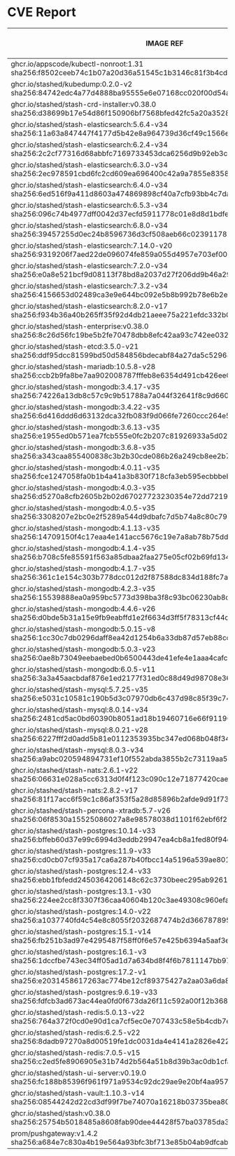 # CVE Report
|                                                         IMAGE REF                                                         |      OS       | CRITICAL<BR>(OS, OTHER) | HIGH<BR>(OS, OTHER) | MEDIUM<BR>(OS, OTHER) | LOW<BR>(OS, OTHER) | UNKNOWN<BR>(OS, OTHER) |
|---------------------------------------------------------------------------------------------------------------------------|---------------|-------------------------|---------------------|-----------------------|--------------------|------------------------|
| ghcr.io/appscode/kubectl-nonroot:1.31<br>sha256:f8502ceeb74c1b07a20d36a51545c1b3146c81f3b4cd2cf1e110e19c8ed02a75          |               | 0, 0                    | 0, 2                | 0, 4                  | 0, 0               | 0, 0                   |
| ghcr.io/stashed/kubedump:0.2.0-v2<br>sha256:84742edc4a77d4888ba95555e6e07168cc020f00d54a4e14b02522ca0efe1959              |               | 0, 4                    | 0, 43               | 0, 33                 | 0, 1               | 0, 0                   |
| ghcr.io/stashed/stash-crd-installer:v0.38.0<br>sha256:d38699b17e54d86f150906bf7568bfed42fc5a20a35281bfd48d6f7b864ea3d6    | debian 12.8   | 0, 0                    | 0, 0                | 0, 2                  | 0, 0               | 0, 0                   |
| ghcr.io/stashed/stash-elasticsearch:5.6.4-v34<br>sha256:11a63a847447f4177d5b42e8a964739d36cf49c1566e8f15fcc13b6e52c98482  | alpine 3.17.3 | 0, 4                    | **2**, 50           | 38, 40                | 4, 2               | 0, 0                   |
| ghcr.io/stashed/stash-elasticsearch:6.2.4-v34<br>sha256:2c2cf77316d68abbfc7169733453dca6256d9b92eb3c76a8f7611cab2a08e5e8  | alpine 3.17.3 | 0, 4                    | **2**, 50           | 38, 40                | 4, 2               | 0, 0                   |
| ghcr.io/stashed/stash-elasticsearch:6.3.0-v34<br>sha256:2ec978591cbd6fc2cd609ea696400c42a9a7855e83588adc7403639bce8b1f28  | alpine 3.17.3 | 0, 4                    | **2**, 50           | 38, 40                | 4, 2               | 0, 0                   |
| ghcr.io/stashed/stash-elasticsearch:6.4.0-v34<br>sha256:6ed516f9a411d8603a474869898cf40a7cfb93bb4c7da768080d2cac97964902  | alpine 3.17.3 | 0, 4                    | **2**, 50           | 38, 40                | 4, 2               | 0, 0                   |
| ghcr.io/stashed/stash-elasticsearch:6.5.3-v34<br>sha256:096c74b4977dff0042d37ecfd5911778c01e8d8d1bdfe0fb95a6497eb97bd16d  | alpine 3.17.3 | 0, 4                    | **2**, 50           | 38, 40                | 4, 2               | 0, 0                   |
| ghcr.io/stashed/stash-elasticsearch:6.8.0-v34<br>sha256:39457255d0ec24b8596736d3cf508aeb66c0239117878cb68cd8bed24f78ed28  | alpine 3.17.3 | 0, 4                    | **2**, 50           | 38, 40                | 4, 2               | 0, 0                   |
| ghcr.io/stashed/stash-elasticsearch:7.14.0-v20<br>sha256:9319206f7aed22de096074fe859a055d4957e703ef00e186f6ddaeec45573e24 | alpine 3.18.3 | 0, 4                    | **2**, 47           | 29, 39                | 5, 2               | 0, 0                   |
| ghcr.io/stashed/stash-elasticsearch:7.2.0-v34<br>sha256:e0a8e521bcf9d08113f78bd8a2037d27f206dd9b46a29f83c98f40ae7cddb4bb  | alpine 3.17.3 | 0, 4                    | **2**, 50           | 38, 40                | 4, 2               | 0, 0                   |
| ghcr.io/stashed/stash-elasticsearch:7.3.2-v34<br>sha256:4156653d02489ca3e9e644bc092e5b8b992b78e6b2e27fd0b890cb265f297ad0  | alpine 3.17.3 | 0, 4                    | **2**, 50           | 38, 41                | 4, 2               | 0, 0                   |
| ghcr.io/stashed/stash-elasticsearch:8.2.0-v17<br>sha256:f934b36a40b265ff35f92d4db21aeee75a221efdc332b0e206250dbc086a382e  | alpine 3.18.3 | 0, 4                    | **2**, 46           | 29, 39                | 5, 2               | 0, 0                   |
| ghcr.io/stashed/stash-enterprise:v0.38.0<br>sha256:8c26d56fc19be5b2fe70478dbb8efc42aa93c742ee032b349b7590d1a95512bf       |               | 0, 4                    | 0, 43               | 0, 34                 | 0, 2               | 0, 0                   |
| ghcr.io/stashed/stash-etcd:3.5.0-v21<br>sha256:ddf95dcc81599bd50d584856bdecabf84a27da5c52968ba4dbd8e6030ea1e005           | debian 10.7   | **14**, 19              | **27**, 208         | 25, 144               | 5, 4               | 2, 0                   |
| ghcr.io/stashed/stash-mariadb:10.5.8-v28<br>sha256:ccb2b9fa8be7aa902008787fffeb8e6354d491cb426ee04a33f002fb2ad8ddd4       | ubuntu 20.04  | 0, 8                    | **9**, 87           | 617, 65               | 98, 2              | 0, 0                   |
| ghcr.io/stashed/stash-mongodb:3.4.17-v35<br>sha256:74226a13db8c57c9c9b51788a7a044f32641f8c9d660c546a50c67b526c1731d       | debian 8.11   | **4**, 4                | **35**, 44          | 32, 35                | 7, 1               | 13, 0                  |
| ghcr.io/stashed/stash-mongodb:3.4.22-v35<br>sha256:6d416ddd6d63132dca32fb083f9d066fe7260ccc264e547174514b5aef0fc5a8       | ubuntu 16.04  | 0, 4                    | **2**, 44           | 34, 35                | 48, 1              | 0, 0                   |
| ghcr.io/stashed/stash-mongodb:3.6.13-v35<br>sha256:e1955ed0b571ea7fcb555e0fc2b207c81926933a5d020a27ab422bcd17c38f94       | ubuntu 16.04  | 0, 4                    | **2**, 44           | 34, 35                | 48, 1              | 0, 0                   |
| ghcr.io/stashed/stash-mongodb:3.6.8-v35<br>sha256:a343caa855400838c3b2b30cde086b26a249cb8ee2b7252abcf0af6d08d8593a        | debian 9.5    | **18**, 4               | **96**, 44          | 43, 35                | 25, 1              | 12, 0                  |
| ghcr.io/stashed/stash-mongodb:4.0.11-v35<br>sha256:fce1247058fa0b1b4a41a3b830f718cfa3eb595ecbbbebfe4c7e1b3942dd7361       | ubuntu 16.04  | 0, 4                    | **2**, 44           | 76, 35                | 54, 1              | 0, 0                   |
| ghcr.io/stashed/stash-mongodb:4.0.3-v35<br>sha256:d5270a8cfb2605b2b02d67027723230354e72dd72190bc39f1ae189cfdc576bc        | ubuntu 16.04  | 0, 4                    | **12**, 44          | 140, 35               | 84, 1              | 0, 0                   |
| ghcr.io/stashed/stash-mongodb:4.0.5-v35<br>sha256:3308207e2bc0e2f5289a544d9dbafc7d5b74a8c80c796b81cf9f3bfeaea40be6        | ubuntu 16.04  | 0, 4                    | **2**, 44           | 99, 35                | 65, 1              | 0, 0                   |
| ghcr.io/stashed/stash-mongodb:4.1.13-v35<br>sha256:14709150f4c17eaa4e141acc5676c19e7a8ab78b75ddd1df8beb7c940a296d2c       | ubuntu 18.04  | 0, 4                    | **15**, 44          | 261, 35               | 163, 1             | 0, 0                   |
| ghcr.io/stashed/stash-mongodb:4.1.4-v35<br>sha256:b708c5fe85591f563a85dbaa2faa275e05cf02b69fd134dfa2f415ca61e10e47        | ubuntu 16.04  | 0, 4                    | **12**, 44          | 140, 35               | 84, 1              | 0, 0                   |
| ghcr.io/stashed/stash-mongodb:4.1.7-v35<br>sha256:361c1e154c303b778dcc012d2f87588dc834d188fc7aceb5ec5e272401e20441        | ubuntu 16.04  | 0, 4                    | **2**, 44           | 99, 35                | 65, 1              | 0, 0                   |
| ghcr.io/stashed/stash-mongodb:4.2.3-v35<br>sha256:15539888ea0a959bc5773d398ba3f8c93bc06230ab8cf4cdf7b27b8eb004b657        | ubuntu 18.04  | 0, 4                    | **15**, 44          | 229, 35               | 149, 1             | 0, 0                   |
| ghcr.io/stashed/stash-mongodb:4.4.6-v26<br>sha256:d0bde5b31a15e9fb9eabffd1e2f6634d3ff5f78313cf44dd1dbc96a9dd82db32        | ubuntu 18.04  | 0, 8                    | **11**, 88          | 163, 67               | 101, 2             | 0, 0                   |
| ghcr.io/stashed/stash-mongodb:5.0.15-v8<br>sha256:1cc30c7db0296daff8ea42d1254b6a33db87d57eb88cc0f6a98f90769492e926        | ubuntu 20.04  | 0, 8                    | **8**, 88           | 220, 67               | 98, 2              | 0, 0                   |
| ghcr.io/stashed/stash-mongodb:5.0.3-v23<br>sha256:0ae8b73049eebaebed0b6500443de41efe4e1aaa4cafccf7395761e920270c50        | ubuntu 20.04  | 0, 8                    | **8**, 88           | 220, 67               | 98, 2              | 0, 0                   |
| ghcr.io/stashed/stash-mongodb:6.0.5-v11<br>sha256:3a3a45aacbdaf876e1ed2177f31ed0c88d49d98708e36dabffad88951623b487        | ubuntu 22.04  | 0, 7                    | **4**, 77           | 69, 60                | 46, 3              | 0, 0                   |
| ghcr.io/stashed/stash-mysql:5.7.25-v35<br>sha256:e5031c10581c190b5d3c07970db6c437d98c85f39c749221eaba917eaa74cb84         | debian 10.13  | 0, 7                    | **2**, 74           | 6, 55                 | 0, 2               | 0, 0                   |
| ghcr.io/stashed/stash-mysql:8.0.14-v34<br>sha256:2481cd5ac0bd60390b8051ad18b19460716e66f9119034261080e1f4d1bbdd4d         | debian 9.6    | **12**, 4               | **91**, 43          | 32, 33                | 21, 1              | 8, 0                   |
| ghcr.io/stashed/stash-mysql:8.0.21-v28<br>sha256:6227fff2d0add5b81e0112353935bc347ed068b048f3481f9de9346940dec835         | debian 10.6   | **25**, 8               | **103**, 87         | 80, 65                | 5, 2               | 8, 0                   |
| ghcr.io/stashed/stash-mysql:8.0.3-v34<br>sha256:a9abc020594894731ef10f552abda3855b2c73119aa5868942ea363c5b18656c          | debian 8.10   | **12**, 4               | **58**, 43          | 37, 33                | 7, 1               | 16, 0                  |
| ghcr.io/stashed/stash-nats:2.6.1-v22<br>sha256:06631e028a5cc6313d0f4f123c090c12e71877420cae337335fd2ccbb4dc920c           | debian 12.8   | 0, 8                    | 0, 77               | 0, 59                 | 0, 2               | 0, 0                   |
| ghcr.io/stashed/stash-nats:2.8.2-v17<br>sha256:81f17acc6f59c1c86af353f5a28d85896b2afde9d91f73ce2c9bc5f98c5f8996           | debian 12.8   | 0, 8                    | 0, 77               | 0, 59                 | 0, 2               | 0, 0                   |
| ghcr.io/stashed/stash-percona-xtradb:5.7-v26<br>sha256:06f8530a15525086027a8e98578038d1101f62ebf6f211cd5a0cd4700cef0352   | debian 12.5   | **5**, 5                | **25**, 46          | 38, 37                | 4, 1               | 1, 0                   |
| ghcr.io/stashed/stash-postgres:10.14-v33<br>sha256:bffeb60d37e99c6994d3eddb29947ea4cb8a1fed80f94c0bc7a70e5c1bbc0c65       | alpine 3.12.1 | **4**, 4                | **40**, 44          | 17, 35                | 2, 1               | 0, 0                   |
| ghcr.io/stashed/stash-postgres:11.9-v33<br>sha256:cd0cb07cf935a17ca6a287b40fbcc14a5196a539ae801bdaf66494dc879296cf        | alpine 3.12.1 | **4**, 4                | **40**, 44          | 17, 35                | 2, 1               | 0, 0                   |
| ghcr.io/stashed/stash-postgres:12.4-v33<br>sha256:ebb1fbfedd2450364206148c62c3730beec295ab92616b7b8cef11782d397f27        | alpine 3.12.1 | **4**, 4                | **40**, 44          | 17, 35                | 2, 1               | 0, 0                   |
| ghcr.io/stashed/stash-postgres:13.1-v30<br>sha256:224ee2cc8f3307f36caa40604b120c3ae49308c960efad463fa1dbcf2824caea        | alpine 3.13.1 | **4**, 4                | **45**, 44          | 17, 35                | 2, 1               | 0, 0                   |
| ghcr.io/stashed/stash-postgres:14.0-v22<br>sha256:a1037740fd4c54e8c8055f2032687474b2d366787895692a6342bfe4e22d3f7e        | alpine 3.14.2 | **2**, 4                | **40**, 44          | 15, 35                | 0, 1               | 0, 0                   |
| ghcr.io/stashed/stash-postgres:15.1-v14<br>sha256:fb251b3ad97e4295487f58ff0f6e57e425b6394a5aaf3e05a093db5c25e3aacf        | alpine 3.17.1 | **1**, 4                | **20**, 44          | 49, 35                | 4, 1               | 0, 0                   |
| ghcr.io/stashed/stash-postgres:16.1-v3<br>sha256:1dccfbe743ec34ff05ad1d7a634bd8f4f6b7811147bb9740539b85ffec3969e9         | alpine 3.19.1 | 0, 4                    | **1**, 44           | 21, 35                | 4, 1               | 0, 0                   |
| ghcr.io/stashed/stash-postgres:17.2-v1<br>sha256:e2031458617263ac774be12cf89375427a2aa03a6da8255fb8b846778c81c5ec         | alpine 3.21.1 | 0, 7                    | 0, 74               | 0, 55                 | 0, 2               | 0, 0                   |
| ghcr.io/stashed/stash-postgres:9.6.19-v33<br>sha256:fdfcb3ad673ac44ea0fd0f673da26f11c592a00f12b368610680f8fa8813b4df      | alpine 3.12.1 | **4**, 4                | **40**, 44          | 17, 35                | 2, 1               | 0, 0                   |
| ghcr.io/stashed/stash-redis:5.0.13-v22<br>sha256:764a372f0cd0e90d1ca7cf5ec0e707433c58e5b4cdb7e422b1a3fbcd77fd46d5         | debian 11.5   | **5**, 11               | **42**, 115         | 30, 85                | 8, 4               | 1, 0                   |
| ghcr.io/stashed/stash-redis:6.2.5-v22<br>sha256:8dadb97270a8d00519fe1dc0031da4e4141a2826e422e0fd800708f28c8f4039          | debian 11.5   | **5**, 11               | **42**, 115         | 30, 85                | 8, 4               | 1, 0                   |
| ghcr.io/stashed/stash-redis:7.0.5-v15<br>sha256:c2ed5fe8906905e31b74d2b564a51b8d39b3ac0db1cfacbda16be453c10c6e96          | debian 11.5   | **5**, 11               | **42**, 115         | 30, 85                | 8, 4               | 1, 0                   |
| ghcr.io/stashed/stash-ui-server:v0.19.0<br>sha256:fc188b85396f961f971a9534c92dc29ae9e20bf4aa957d89495e3e13b586d6de        | debian 12.8   | 0, 0                    | 0, 0                | 0, 2                  | 0, 0               | 0, 0                   |
| ghcr.io/stashed/stash-vault:1.10.3-v14<br>sha256:08544242d22cd3df99f7be74070a16218b03735bea803b9610181d6d35c29edc         | alpine 3.14.8 | 0, 9                    | **8**, 86           | 4, 72                 | 0, 5               | 0, 0                   |
| ghcr.io/stashed/stash:v0.38.0<br>sha256:25754b5018485a8608fab90dee44428f57ba03785da374025675d62a0957c649                  |               | 0, 4                    | 0, 43               | 0, 33                 | 0, 2               | 0, 0                   |
| prom/pushgateway:v1.4.2<br>sha256:a684e7c830a4b19e564a93bfc3bf713e85b04ab9dfcab5633c14cbba241f9231                        |               | 0, 5                    | 0, 47               | 0, 32                 | 0, 1               | 0, 0                   |

